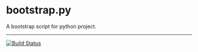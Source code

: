 # bootstrap.py
A bootstrap script for python project.

----------

[![Build Status](https://travis-ci.org/erning/bootstrap.py.png)](https://travis-ci.org/erning/bootstrap.py)